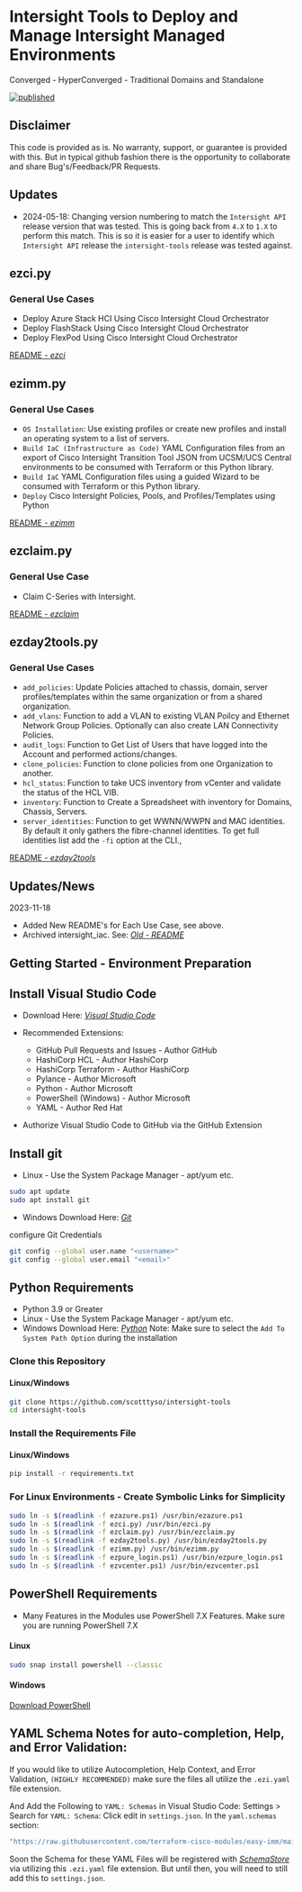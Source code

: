 # Intersight Tools to Deploy and Manage Intersight Managed Environments
Converged - HyperConverged - Traditional Domains and Standalone

[![published](https://static.production.devnetcloud.com/codeexchange/assets/images/devnet-published.svg)](https://developer.cisco.com/codeexchange/github/repo/scotttyso/intersight_iac)

## Disclaimer

This code is provided as is.  No warranty, support, or guarantee is provided with this.  But in typical github fashion there is the opportunity to collaborate and share Bug's/Feedback/PR Requests.

## Updates

* 2024-05-18: Changing version numbering to match the `Intersight API` release version that was tested.  This is going back from `4.X` to `1.X` to perform this match.  This is so it is easier for a user to identify which `Intersight API` release the `intersight-tools` release was tested against.

## ezci.py

### General Use Cases
* Deploy Azure Stack HCI Using Cisco Intersight Cloud Orchestrator
* Deploy FlashStack Using Cisco Intersight Cloud Orchestrator
* Deploy FlexPod Using Cisco Intersight Cloud Orchestrator

[README - *ezci*](https://github.com/scotttyso/intersight-tools/blob/master/README.ezci.md)

## ezimm.py

### General Use Cases
* `OS Installation`: Use existing profiles or create new profiles and install an operating system to a list of servers.
* `Build IaC (Infrastructure as Code)` YAML Configuration files from an export of Cisco Intersight Transition Tool JSON from UCSM/UCS Central environments to be consumed with Terraform or this Python library.
* `Build IaC` YAML Configuration files using a guided Wizard to be consumed with Terraform or this Python library.
* `Deploy` Cisco Intersight Policies, Pools, and Profiles/Templates using Python

[README - *ezimm*](https://github.com/scotttyso/intersight-tools/blob/master/README.ezimm.md)

## ezclaim.py

### General Use Case
   * Claim C-Series with Intersight.

[README - *ezclaim*](https://github.com/scotttyso/intersight-tools/blob/master/README.ezclaim.md)

## ezday2tools.py

### General Use Cases
   * `add_policies`: Update Policies attached to chassis, domain, server profiles/templates within the same organization or from a shared organization.
   * `add_vlans`: Function to add a VLAN to existing VLAN Poilcy and Ethernet Network Group Policies.  Optionally can also create LAN Connectivity Policies.
   * `audit_logs`: Function to Get List of Users that have logged into the Account and performed actions/changes.
   * `clone_policies`: Function to clone policies from one Organization to another.
   * `hcl_status`: Function to take UCS inventory from vCenter and validate the status of the HCL VIB.
   * `inventory`: Function to Create a Spreadsheet with inventory for Domains, Chassis, Servers.
   * `server_identities`: Function to get WWNN/WWPN and MAC identities.  By default it only gathers the fibre-channel identities. To get full identities list add the `-fi` option at the CLI.,

[README - *ezday2tools*](https://github.com/scotttyso/intersight-tools/blob/master/README.ezday2tools.md)

## Updates/News

2023-11-18
* Added New README's for Each Use Case, see above.
* Archived intersight_iac.  See: [*Old - README*](https://github.com/scotttyso/intersight-tools/blob/master/archive/README.md)

## Getting Started - Environment Preparation

## Install Visual Studio Code

- Download Here: [*Visual Studio Code*](https://code.visualstudio.com/Download)

- Recommended Extensions: 
  - GitHub Pull Requests and Issues - Author GitHub
  - HashiCorp HCL - Author HashiCorp
  - HashiCorp Terraform - Author HashiCorp
  - Pylance - Author Microsoft
  - Python - Author Microsoft
  - PowerShell (Windows) - Author Microsoft
  - YAML - Author Red Hat

- Authorize Visual Studio Code to GitHub via the GitHub Extension

## Install git

- Linux - Use the System Package Manager - apt/yum etc.

```bash
sudo apt update
sudo apt install git
```

- Windows Download Here: [*Git*](https://git-scm.com/download/win)

configure Git Credentials

```bash
git config --global user.name "<username>"   
git config --global user.email "<email>"
```

## Python Requirements

- Python 3.9 or Greater
- Linux - Use the System Package Manager - apt/yum etc.
- Windows Download Here: [*Python*](https://www.python.org/downloads/) 
  Note: Make sure to select the `Add To System Path Option` during the installation

### Clone this Repository

#### Linux/Windows

```bash
git clone https://github.com/scotttyso/intersight-tools
cd intersight-tools
```

### Install the Requirements File

#### Linux/Windows

```bash
pip install -r requirements.txt
```

### For Linux Environments - Create Symbolic Links for Simplicity

```bash
sudo ln -s $(readlink -f ezazure.ps1) /usr/bin/ezazure.ps1
sudo ln -s $(readlink -f ezci.py) /usr/bin/ezci.py
sudo ln -s $(readlink -f ezclaim.py) /usr/bin/ezclaim.py
sudo ln -s $(readlink -f ezday2tools.py) /usr/bin/ezday2tools.py
sudo ln -s $(readlink -f ezimm.py) /usr/bin/ezimm.py
sudo ln -s $(readlink -f ezpure_login.ps1) /usr/bin/ezpure_login.ps1
sudo ln -s $(readlink -f ezvcenter.ps1) /usr/bin/ezvcenter.ps1
```

## PowerShell Requirements

- Many Features in the Modules use PowerShell 7.X Features.  Make sure you are running PowerShell 7.X

#### Linux

```bash
sudo snap install powershell --classic
```

#### Windows

[Download PowerShell](https://learn.microsoft.com/en-us/powershell/scripting/install/installing-powershell-on-windows)

## YAML Schema Notes for auto-completion, Help, and Error Validation:

If you would like to utilize Autocompletion, Help Context, and Error Validation, `(HIGHLY RECOMMENDED)` make sure the files all utilize the `.ezi.yaml` file extension.

And Add the Following to `YAML: Schemas` in Visual Studio Code: Settings > Search for `YAML: Schema`: Click edit in `settings.json`.  In the `yaml.schemas` section:

```bash
"https://raw.githubusercontent.com/terraform-cisco-modules/easy-imm/main/yaml_schema/easy-imm.json": "*.ezi.yaml"
```

Soon the Schema for these YAML Files will be registered with [*SchemaStore*](https://github.com/SchemaStore/schemastore/blob/master/src/api/json/catalog.json) via utilizing this `.ezi.yaml` file extension.  But until then, you will need to still add this to `settings.json`.

